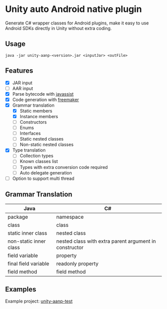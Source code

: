 # Unity auto Android native plugin

Generate C# wrapper classes for Android plugins, make it easy to use Android SDKs directly in Unity without extra coding.

## Usage
```
java -jar unity-aanp-<version>.jar <inputJar> <outFile>
```

## Features
- [x] JAR input
- [ ] AAR input
- [x] Parse bytecode with [javassist](https://www.javassist.org/)
- [x] Code generation with [freemaker](https://freemarker.apache.org/)
- [x] Grammar translation
    - [x] Static members
    - [x] Instance members
    - [ ] Constructors
    - [ ] Enums
    - [ ] Interfaces
    - [ ] Static nested classes
    - [ ] Non-static nested classes
- [x] Type translation
    - [ ] Collection types
    - [ ] Known classes list
    - [ ] Types with extra conversion code required
    - [ ] Auto delegate generation
- [ ] Option to support multi thread

## Grammar Translation

Java|C#
---|---
package|namespace
class|class
static inner class|nested class
non-static inner class|nested class with extra parent argument in constructor
field variable|property
final field variable|readonly property
field method|field method

## Examples

Example project: [unity-aanp-test](https://github.com/fishsugar/unity-aanp-test)
